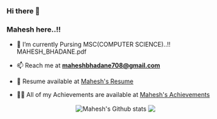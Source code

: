 ### Hi there 👋
### Mahesh here..!!

- 🌱 I’m currently Pursing MSC(COMPUTER SCIENCE)..!!
MAHESH_BHADANE.pdf
- 📫 Reach me at **maheshbhadane708@gmail.com**

- 🌱 Resume available at <a href="MAHESH_BHADANE.pdf">Mahesh's Resume</a>

- 👨‍💻 All of my Achievements are available at <a href="Achievements.pdf">Mahesh's Achievements</a>
<!--
**Mahesh-Bhadane/Mahesh-Bhadane** is a ✨ _special_ ✨ repository because its `README.md` (this file) appears on your GitHub profile.

Here are some ideas to get you started:

- 🔭 I’m currently working on ...
- 🌱 I’m currently learning ...
- 👯 I’m looking to collaborate on ...
- 🤔 I’m looking for help with ...
- 💬 Ask me about ...
- 📫 How to reach me: ...
- 😄 Pronouns: ...
- ⚡ Fun fact: ...
-->
<p align="center">
<img align="center" src="https://github-readme-stats.vercel.app/api?username=Mahesh-Bhadane&show_icons=true&border=true&icon_color=79ff97&text_color=efefef&bg_color=24292e&title_color=fff" alt="Mahesh's Github stats">
  
<img align="center" src="https://github-readme-stats.vercel.app/api/top-langs/?username=Mahesh-Bhadane&hide_title=false&layout=compact&bg_color=24292e&text_color=fff&title_color=fff">
</p>
